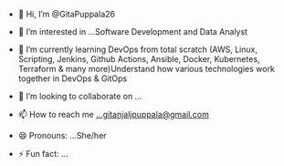 - 👋 Hi, I’m @GitaPuppala26
- 👀 I’m interested in ...Software Development and Data Analyst
- 🌱 I’m currently learning DevOps from total scratch (AWS, Linux, Scripting, Jenkins, Github Actions, Ansible, Docker, Kubernetes, Terraform & many more)Understand how various technologies work together in DevOps & GitOps

- 💞️ I’m looking to collaborate on ...
- 📫 How to reach me ...gitanjaljpuppala@gmail.com
- 😄 Pronouns: ...She/her
- ⚡ Fun fact: ...

<!---
GitaPuppala26/GitaPuppala26 is a ✨ special ✨ repository because its `README.md` (this file) appears on your GitHub profile.
You can click the Preview link to take a look at your changes.
--->

